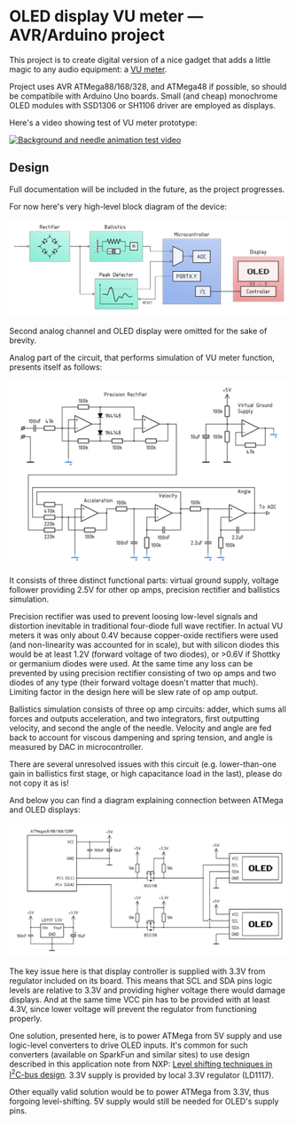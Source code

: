 # OLED display VU meter — AVR/Arduino project

This project is to create digital version of a nice gadget that adds a little magic 
to any audio equipment: a [VU meter](https://en.wikipedia.org/wiki/VU_meter).

Project uses AVR ATMega88/168/328, and ATMega48 if possible, so should be compatibile with
Arduino Uno boards. Small (and cheap) monochrome OLED modules with SSD1306 or SH1106 driver are 
employed as displays.

Here's a video showing test of VU meter prototype:

[![Background and needle animation test video](https://img.youtube.com/vi/HKTR07n0YTo/maxresdefault.jpg)](https://youtu.be/e8a-bNMEwk4)

## Design

Full documentation will be included in the future, as the project progresses.

For now here's very high-level block diagram of the device:

![Block diagram of AVR/OLED VU meter](images/block_diagram.png)

Second analog channel and OLED display were omitted for the sake of brevity.

Analog part of the circuit, that performs simulation of VU meter function, presents itself as follows:

![Schematic diagram of single analog channel](images/analog_simulation.png)

It consists of three distinct functional parts: virtual ground supply, voltage follower providing 2.5V for other op amps, precision rectifier and ballistics simulation.

Precision rectifier was used to prevent loosing low-level signals and distortion inevitable in traditional four-diode full wave rectifier. In actual VU meters it was only about 0.4V because copper-oxide rectifiers were used (and non-linearity was accounted for in scale), but with silicon diodes this would be at least 1.2V (forward voltage of two diodes), or >0.6V if Shottky or germanium diodes were used. At the same time any loss can be prevented by using precision rectifier consisting of two op amps and two diodes of any type (their forward voltage doesn't matter that much). Limiting factor in the design here will be slew rate of op amp output.

Ballistics simulation consists of three op amp circuits: adder, which sums all forces and outputs acceleration, and two integrators, first outputting velocity, and second the angle of the needle. Velocity and angle are fed back to account for viscous dampening and spring tension, and angle is measured by DAC in microcontroller.

There are several unresolved issues with this circuit (e.g. lower-than-one gain in ballistics first stage, or high capacitance load in the last), please do not copy it as is!

And below you can find a diagram explaining connection between ATMega and OLED displays:

![Schematic showing details of connection between ATMega and OLED displays](images/oled_connection.png)

The key issue here is that display controller is supplied with 3.3V from regulator included on its board. This means that SCL and SDA pins logic levels are relative to 3.3V and providing higher voltage there would damage displays. And at the same time VCC pin has to be provided with at least 4.3V, since lower voltage will prevent the regulator from functioning properly.

One solution, presented here, is to power ATMega from 5V supply and use logic-level converters to drive OLED inputs. It's common for such converters (available on SparkFun and similar sites) to use design described in this application note from NXP: [Level shifting techniques in I<sup>2</sup>C-bus design](https://www.nxp.com/docs/en/application-note/AN10441.pdf). 3.3V supply is provided by local 3.3V regulator (LD1117).

Other equally valid solution would be to power ATMega from 3.3V, thus forgoing level-shifting. 5V supply would still be needed for OLED's supply pins.
